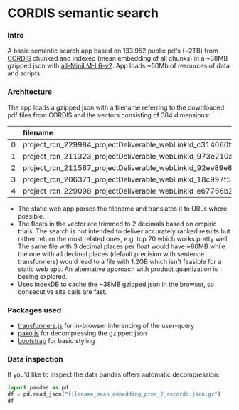 # CORDIS semantic search

### Intro
A basic semantic search app based on 133.952 public pdfs (~2TB) from [CORDIS](https://cordis.europa.eu/search/en) chunked and indexed (mean embedding of all chunks) in a ~38MB gzipped json with [all-MiniLM-L6-v2](https://huggingface.co/sentence-transformers/all-MiniLM-L6-v2).
App loads ~50Mb of resources of data and scripts.

### Architecture 
The app loads a gzipped json with a filename referring to the downloaded pdf files from CORDIS and the vectors consisting of 384 dimensions: 

|| filename| mean_embedding |
|-:|:-|:-|
|  0 | project_rcn_229984_projectDeliverable_webLinkId_c314060ff50aa63cf69787e20ae3776e.pdf | [-0.02,..., -0.03]     |
|  1 | project_rcn_211323_projectDeliverable_webLinkId_973e210a8393dd1e82ab26ae5f1fcc55.pdf | [0.02, ..., 0.0]     |
|  2 | project_rcn_211567_projectDeliverable_webLinkId_92ee89e81e18ca78c510f7d3a41a0cef.pdf | [-0.04, ..., -0.02]   |
|  3 | project_rcn_206371_projectDeliverable_webLinkId_18c997f51b451d2653e5b4e821ce2b8f.pdf | [-0.04,..., 0.02]             |
|  4 | project_rcn_229098_projectDeliverable_webLinkId_e67766b20e28a7215683a66666933a64.pdf | [0.01,..., 0.02] |

- The static web app parses the filename and translates it to URLs where possible.
- The floats in the vector are trimmed to 2 decimals based on empiric trials. The search is not intended to deliver accurately ranked results but rather return the most related ones, e.g. top 20 which works pretty well. The same file with 3 decimal places per float would have ~80MB while the one with all decimal places (default precision with sentence transformers) would lead to a file with 1.2GB which isn't feasible for a static web app. An alternative approach with product quantization is beeing explored.
- Uses indexDB to cache the ~38MB gzipped json in the browser, so consecutive site calls are fast. 

### Packages used 
- [transformers.js](https://github.com/xenova/transformers.js) for in-browser inferencing of the user-query
- [pako.js](https://github.com/nodeca/pako) for decompressing the gzipped json
- [bootstrap](https://getbootstrap.com/) for basic styling

### Data inspection 
If you'd like to inspect the data pandas offers automatic decompression:

```python
import pandas as pd 
df = pd.read_json("filename_mean_embedding_prec_2_records.json.gz")
df
```
